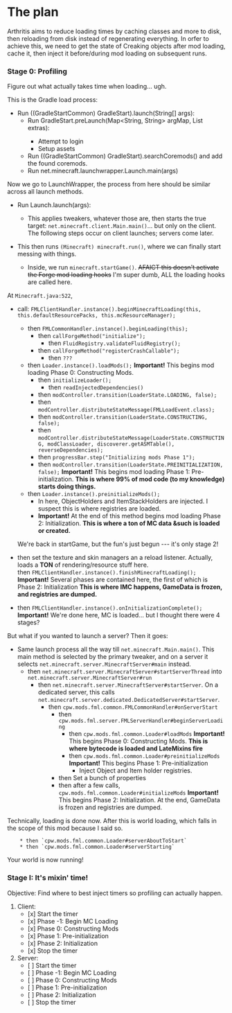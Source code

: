 # The plan

Arthritis aims to reduce loading times by caching classes and more to disk, then reloading from disk instead of regenerating everything.
In orfer to achieve this, we need to get the state of Creaking objects after mod loading, cache it, then inject it before/during mod loading on subsequent runs.

### Stage 0: Profiling

Figure out what actually takes time when loading... ugh.

This is the Gradle load process:

- Run ((GradleStartCommon) GradleStart).launch(String[] args):
  - Run GradleStart.preLaunch(Map<String, String> argMap, List<String> extras):
    - Attempt to login
    - Setup assets
  - Run ((GradleStartCommon) GradleStart).searchCoremods()
    and add the found coremods.
  - Run net.minecraft.launchwrapper.Launch.main(args)

Now we go to LaunchWrapper, the process from here should be similar across all launch methods.

- Run Launch.launch(args):
  - This applies tweakers, whatever those are, then starts the true target:
    `net.minecraft.client.Main.main()`... but only on the client. The following steps occur on client launches; servers come later.

- This then runs `(Minecraft) minecraft.run()`, where we can finally start messing with things.
  - Inside, we run `minecraft.startGame()`. ~~AFAICT this doesn't activate the Forge mod loading hooks~~ I'm super dumb, ALL the loading hooks are called here.

At `Minecraft.java:522`, <br>

* call: `FMLClientHandler.instance().beginMinecraftLoading(this, this.defaultResourcePacks, this.mcResourceManager);`
  * then `FMLCommonHandler.instance().beginLoading(this);`
    * then `callForgeMethod("initialize");`
      * then `FluidRegistry.validateFluidRegistry();`
    * then `callForgeMethod("registerCrashCallable");`
      * then `???`
  * then `Loader.instance().loadMods();` **Important!**
    This begins mod loading Phase 0: Constructing Mods.
    * then `initializeLoader();`
      * then `readInjectedDependencies()`
    * then `modController.transition(LoaderState.LOADING, false);`
    * then `modController.distributeStateMessage(FMLLoadEvent.class);`
    * then `modController.transition(LoaderState.CONSTRUCTING, false);`
    * then `modController.distributeStateMessage(LoaderState.CONSTRUCTING, modClassLoader, discoverer.getASMTable(), reverseDependencies);`
    * then `progressBar.step("Initializing mods Phase 1");`
    * then `modController.transition(LoaderState.PREINITIALIZATION, false);` **Important!** This begins mod loading Phase 1: Pre-initialization. **This is where 99% of mod code (to my knowledge) starts doing things.**
  * then `Loader.instance().preinitializeMods();`
    * In here, ObjectHolders and ItemStackHolders are injected. I suspect this is where registries are loaded.
    * **Important!** At the end of this method begins mod loading Phase 2: Initialization. **This is where a ton of MC data &such is loaded or created.**

  We're back in startGame, but the fun's just begun --- it's only stage 2! </br>

* then set the texture and skin managers an a reload listener. Actually, loads a **TON** of rendering/resource stuff here. </br>
then `FMLClientHandler.instance().finishMinecraftLoading();` **Important!** Several phases are contained here, the first of which is Phase 2: Initialization **This is where IMC happens, GameData is frozen, and registries are dumped.** </br>
* then `FMLClientHandler.instance().onInitializationComplete();` **Important!** We're done here, MC is loaded... but I thought there were 4 stages?

But what if you wanted to launch a server? Then it goes:
* Same launch process all the way till `net.minecraft.Main.main()`. This main method is selected by the primary tweaker, and on a server it selects `net.minecraft.server.MinecraftServer#main` instead.
  * then `net.minecraft.server.MinecraftServer#startServerThread` into `net.minecraft.server.MinecraftServer#run`
    * then `net.minecraft.server.MinecraftServer#startServer`. On a dedicated server, this calls `net.minecraft.server.dedicated.DedicatedServer#startServer`.
      * then `cpw.mods.fml.common.FMLCommonHandler#onServerStart`
        * then `cpw.mods.fml.server.FMLServerHandler#beginServerLoading`
          * then `cpw.mods.fml.common.Loader#loadMods` **Important!** This begins Phase 0: Constructing Mods. **This is where bytecode is loaded and LateMixins fire**
          * then `cpw.mods.fml.common.Loader#preinitializeMods` **Important!** This begins Phase 1: Pre-initialization
            * Inject Object and Item holder registries.
        * then Set a bunch of properties
        * then after a few calls, `cpw.mods.fml.common.Loader#initializeMods` **Important!** This begins Phase 2: Initialization. At the end, GameData is frozen and registries are dumped.

Technically, loading is done now. After this is world loading, which falls in the scope of this mod because I said so.

        * then `cpw.mods.fml.common.Loader#serverAboutToStart`
        * then `cpw.mods.fml.common.Loader#serverStarting`

Your world is now running!

### Stage I: It's mixin' time!

Objective: Find where to best inject timers so profiling can actually happen.

<ol>
<li>Client:
  <ul>
    <li>[x] Start the timer
    <li>[x] Phase -1: Begin MC Loading
    <li>[x] Phase 0: Constructing Mods
    <li>[x] Phase 1: Pre-initialization
    <li>[x] Phase 2: Initialization
    <li>[x] Stop the timer
  </ul>
</li>
<li>Server:
  <ul>
    <li>[ ] Start the timer
    <li>[ ] Phase -1: Begin MC Loading
    <li>[ ] Phase 0: Constructing Mods
    <li>[ ] Phase 1: Pre-initialization
    <li>[ ] Phase 2: Initialization
    <li>[ ] Stop the timer
  </ul>
</li>
</ol>
<!--<style>
   {list-style-type: none;}
</style>-->
